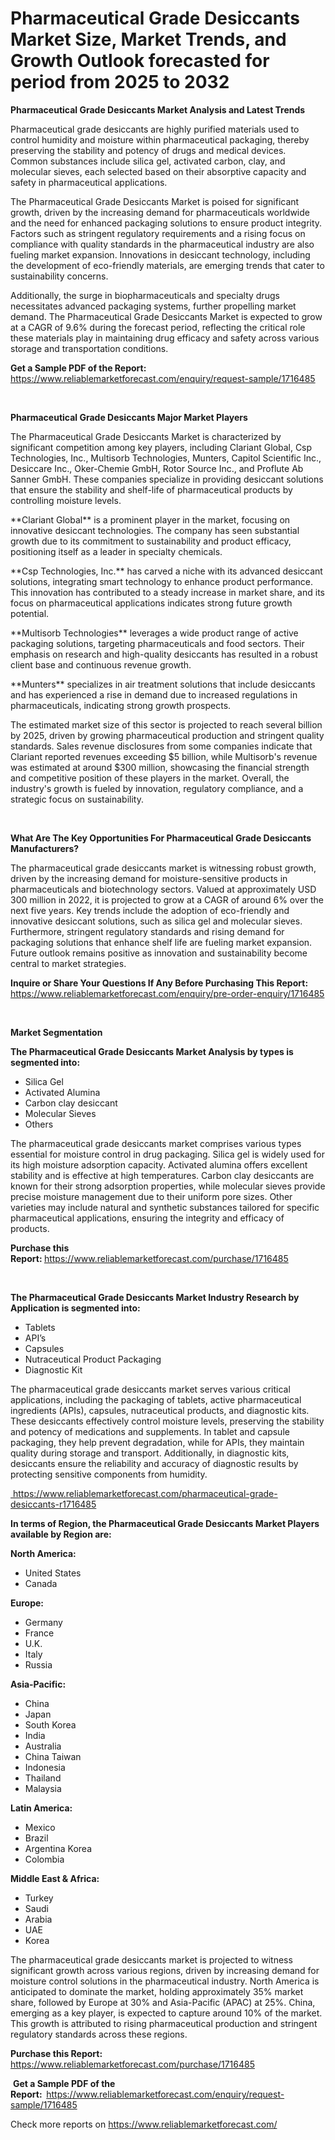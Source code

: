 <p><h1>Pharmaceutical Grade Desiccants Market Size, Market Trends, and Growth Outlook forecasted for period from 2025 to 2032</h1></p><p><strong>Pharmaceutical Grade Desiccants Market Analysis and Latest Trends</strong></p>
<p><p>Pharmaceutical grade desiccants are highly purified materials used to control humidity and moisture within pharmaceutical packaging, thereby preserving the stability and potency of drugs and medical devices. Common substances include silica gel, activated carbon, clay, and molecular sieves, each selected based on their absorptive capacity and safety in pharmaceutical applications.</p><p>The Pharmaceutical Grade Desiccants Market is poised for significant growth, driven by the increasing demand for pharmaceuticals worldwide and the need for enhanced packaging solutions to ensure product integrity. Factors such as stringent regulatory requirements and a rising focus on compliance with quality standards in the pharmaceutical industry are also fueling market expansion. Innovations in desiccant technology, including the development of eco-friendly materials, are emerging trends that cater to sustainability concerns.</p><p>Additionally, the surge in biopharmaceuticals and specialty drugs necessitates advanced packaging systems, further propelling market demand. The Pharmaceutical Grade Desiccants Market is expected to grow at a CAGR of 9.6% during the forecast period, reflecting the critical role these materials play in maintaining drug efficacy and safety across various storage and transportation conditions.</p></p>
<p><strong>Get a Sample PDF of the Report:&nbsp;</strong> <a href="https://www.reliablemarketforecast.com/enquiry/request-sample/1716485?utm_campaign=3539&utm_medium=2&utm_source=Github&utm_content=ia&utm_term=28032025&utm_id=pharmaceutical-grade-desiccants">https://www.reliablemarketforecast.com/enquiry/request-sample/1716485</a></p>
<p>&nbsp;</p>
<p><strong>Pharmaceutical Grade Desiccants Major Market Players</strong></p>
<p><p>The Pharmaceutical Grade Desiccants Market is characterized by significant competition among key players, including Clariant Global, Csp Technologies, Inc., Multisorb Technologies, Munters, Capitol Scientific Inc., Desiccare Inc., Oker-Chemie GmbH, Rotor Source Inc., and Proflute Ab Sanner GmbH. These companies specialize in providing desiccant solutions that ensure the stability and shelf-life of pharmaceutical products by controlling moisture levels.</p><p>**Clariant Global** is a prominent player in the market, focusing on innovative desiccant technologies. The company has seen substantial growth due to its commitment to sustainability and product efficacy, positioning itself as a leader in specialty chemicals.</p><p>**Csp Technologies, Inc.** has carved a niche with its advanced desiccant solutions, integrating smart technology to enhance product performance. This innovation has contributed to a steady increase in market share, and its focus on pharmaceutical applications indicates strong future growth potential.</p><p>**Multisorb Technologies** leverages a wide product range of active packaging solutions, targeting pharmaceuticals and food sectors. Their emphasis on research and high-quality desiccants has resulted in a robust client base and continuous revenue growth.</p><p>**Munters** specializes in air treatment solutions that include desiccants and has experienced a rise in demand due to increased regulations in pharmaceuticals, indicating strong growth prospects.</p><p>The estimated market size of this sector is projected to reach several billion by 2025, driven by growing pharmaceutical production and stringent quality standards. Sales revenue disclosures from some companies indicate that Clariant reported revenues exceeding $5 billion, while Multisorb's revenue was estimated at around $300 million, showcasing the financial strength and competitive position of these players in the market. Overall, the industry's growth is fueled by innovation, regulatory compliance, and a strategic focus on sustainability.</p></p>
<p>&nbsp;</p>
<p><strong>What Are The Key Opportunities For Pharmaceutical Grade Desiccants Manufacturers?</strong></p>
<p><p>The pharmaceutical grade desiccants market is witnessing robust growth, driven by the increasing demand for moisture-sensitive products in pharmaceuticals and biotechnology sectors. Valued at approximately USD 300 million in 2022, it is projected to grow at a CAGR of around 6% over the next five years. Key trends include the adoption of eco-friendly and innovative desiccant solutions, such as silica gel and molecular sieves. Furthermore, stringent regulatory standards and rising demand for packaging solutions that enhance shelf life are fueling market expansion. Future outlook remains positive as innovation and sustainability become central to market strategies.</p></p>
<p><strong>Inquire or Share Your Questions If Any Before Purchasing This Report:</strong> <a href="https://www.reliablemarketforecast.com/enquiry/pre-order-enquiry/1716485?utm_campaign=3539&utm_medium=2&utm_source=Github&utm_content=ia&utm_term=28032025&utm_id=pharmaceutical-grade-desiccants">https://www.reliablemarketforecast.com/enquiry/pre-order-enquiry/1716485</a></p>
<p>&nbsp;</p>
<p><strong>Market Segmentation</strong></p>
<p><strong>The Pharmaceutical Grade Desiccants Market Analysis by types is segmented into:</strong></p>
<p><ul><li>Silica Gel</li><li>Activated Alumina</li><li>Carbon clay desiccant</li><li>Molecular Sieves</li><li>Others</li></ul></p>
<p><p>The pharmaceutical grade desiccants market comprises various types essential for moisture control in drug packaging. Silica gel is widely used for its high moisture adsorption capacity. Activated alumina offers excellent stability and is effective at high temperatures. Carbon clay desiccants are known for their strong adsorption properties, while molecular sieves provide precise moisture management due to their uniform pore sizes. Other varieties may include natural and synthetic substances tailored for specific pharmaceutical applications, ensuring the integrity and efficacy of products.</p></p>
<p><strong>Purchase this Report:&nbsp;</strong><a href="https://www.reliablemarketforecast.com/purchase/1716485?utm_campaign=3539&utm_medium=2&utm_source=Github&utm_content=ia&utm_term=28032025&utm_id=pharmaceutical-grade-desiccants">https://www.reliablemarketforecast.com/purchase/1716485</a></p>
<p>&nbsp;</p>
<p><strong>The Pharmaceutical Grade Desiccants Market Industry Research by Application is segmented into:</strong></p>
<p><ul><li>Tablets</li><li>API’s</li><li>Capsules</li><li>Nutraceutical Product Packaging</li><li>Diagnostic Kit</li></ul></p>
<p><p>The pharmaceutical grade desiccants market serves various critical applications, including the packaging of tablets, active pharmaceutical ingredients (APIs), capsules, nutraceutical products, and diagnostic kits. These desiccants effectively control moisture levels, preserving the stability and potency of medications and supplements. In tablet and capsule packaging, they help prevent degradation, while for APIs, they maintain quality during storage and transport. Additionally, in diagnostic kits, desiccants ensure the reliability and accuracy of diagnostic results by protecting sensitive components from humidity.</p></p>
<p><a href="https://www.reliablemarketforecast.com/pharmaceutical-grade-desiccants-r1716485?utm_campaign=3539&utm_medium=2&utm_source=Github&utm_content=ia&utm_term=28032025&utm_id=pharmaceutical-grade-desiccants">&nbsp;https://www.reliablemarketforecast.com/pharmaceutical-grade-desiccants-r1716485</a></p>
<p><strong>In terms of Region, the Pharmaceutical Grade Desiccants Market Players available by Region are:</strong></p>
<p>
    <p> <strong> North America: </strong>
        <ul>
            <li>United States</li>
            <li>Canada</li>
        </ul>
        </p> 
    <p> <strong> Europe: </strong>
        <ul>
            <li>Germany</li>
            <li>France</li>
            <li>U.K.</li>
            <li>Italy</li>
            <li>Russia</li>
        </ul>
        </p> 
    <p> <strong> Asia-Pacific: </strong>
        <ul>
            <li>China</li>
            <li>Japan</li>
            <li>South Korea</li>
            <li>India</li>
            <li>Australia</li>
            <li>China Taiwan</li>
            <li>Indonesia</li>
            <li>Thailand</li>
            <li>Malaysia</li>
        </ul>
        </p> 
    <p> <strong> Latin America: </strong>
        <ul>
            <li>Mexico</li>
            <li>Brazil</li>
            <li>Argentina Korea</li>
            <li>Colombia</li>
        </ul>
        </p> 
    <p> <strong> Middle East & Africa: </strong>
        <ul>
            <li>Turkey</li>
            <li>Saudi</li>
            <li>Arabia</li>
            <li>UAE</li>
            <li>Korea</li>
        </ul>
    </p>
    </p>
<p><p>The pharmaceutical grade desiccants market is projected to witness significant growth across various regions, driven by increasing demand for moisture control solutions in the pharmaceutical industry. North America is anticipated to dominate the market, holding approximately 35% market share, followed by Europe at 30% and Asia-Pacific (APAC) at 25%. China, emerging as a key player, is expected to capture around 10% of the market. This growth is attributed to rising pharmaceutical production and stringent regulatory standards across these regions.</p></p>
<p><strong>Purchase this Report: </strong><a href="https://www.reliablemarketforecast.com/purchase/1716485?utm_campaign=3539&utm_medium=2&utm_source=Github&utm_content=ia&utm_term=28032025&utm_id=pharmaceutical-grade-desiccants">https://www.reliablemarketforecast.com/purchase/1716485</a></p>
<p>&nbsp;<strong>Get a Sample PDF of the Report:&nbsp;&nbsp;</strong><a href="https://www.reliablemarketforecast.com/enquiry/request-sample/1716485?utm_campaign=3539&utm_medium=2&utm_source=Github&utm_content=ia&utm_term=28032025&utm_id=pharmaceutical-grade-desiccants">https://www.reliablemarketforecast.com/enquiry/request-sample/1716485</a></p>
<p><strong></strong></p>
<p>Check more reports on <a href="https://www.reliablemarketforecast.com/?utm_campaign=3539&utm_medium=2&utm_source=Github&utm_content=ia&utm_term=28032025&utm_id=pharmaceutical-grade-desiccants">https://www.reliablemarketforecast.com/</a></p>